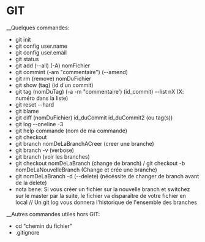 # GIT
__Quelques commandes:

- git init
- git config user.name
- git config user.email
- git status
- git add (--all) (-A) nomFichier
- git commint (-am "commentaire") (--amend)
- git rm (remove) nomDuFichier
- git show (tag) (id d'un commit)
- git tag (nomDuTag) (-a -m "commentaire') (id_commit) --list nX (X: numéro dans la liste)
- git reset --hard
- git blame
- git diff (nomDuFichier) id_duCommit id_duCommit2 (ou tag(s))
- git log --oneline -3
- git help commande (nom de ma commande)
- git checkout
- git branch nomDeLaBranchACreer (creer une branche)
- git branch -v (verbose)
- git branch (voir les branches)
- git checkout nomDeLaBranch (change de branch)  / git checkout -b nomDeLaNouvelleBranch (Change et crée une branche)
- git nomDeLaBranch -d (--delete) (nécéssite de changer de branch avant de la delete)
- nota bene: Si vous créer un fichier sur la nouvelle branch et switchez sur le master par la suite, le fichier va disparaître de votre fichier en local
// Un git log vous donnera l'historique de l'ensemble des branches

__Autres commandes utiles hors GIT:

- cd "chemin du fichier"
- .gitignore
